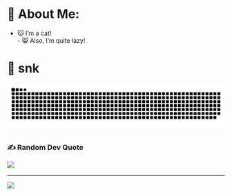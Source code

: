 # 💫 About Me:
- 🐱 I’m a cat!<br>- 😸 Also, I’m quite lazy!<br>

# 🐍 snk
<picture>
  <source
    media="(prefers-color-scheme: dark)"
    srcset="https://raw.githubusercontent.com/platane/snk/output/github-contribution-grid-snake-dark.svg"
  />
  <source
    media="(prefers-color-scheme: light)"
    srcset="https://raw.githubusercontent.com/platane/snk/output/github-contribution-grid-snake.svg"
  />
  <img
    alt="github contribution grid snake animation"
    src="https://raw.githubusercontent.com/platane/snk/output/github-contribution-grid-snake.svg"
  />
</picture>

### ✍️ Random Dev Quote
![](https://quotes-github-readme.vercel.app/api?type=horizontal&theme=radical)

---
[![](https://visitcount.itsvg.in/api?id=Ethan-Minh&icon=0&color=0)](https://visitcount.itsvg.in)

<!-- Proudly created with GPRM ( https://gprm.itsvg.in ) -->
